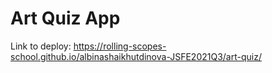 # Art Quiz App
Link to deploy: https://rolling-scopes-school.github.io/albinashaikhutdinova-JSFE2021Q3/art-quiz/

